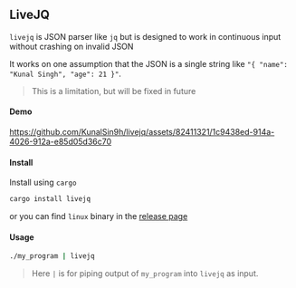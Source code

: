## LiveJQ

`livejq` is JSON parser like `jq` but is designed to work in continuous input without crashing on invalid JSON

It works on one assumption that the JSON is a single string like `"{ "name": "Kunal Singh", "age": 21 }"`.

> This is a limitation, but will be fixed in future

#### Demo

https://github.com/KunalSin9h/livejq/assets/82411321/1c9438ed-914a-4026-912a-e85d05d36c70

#### Install

Install using `cargo`
```bash
cargo install livejq
```

or you can find `linux` binary in the [release page](https://github.com/KunalSin9h/livejq/releases/tag/v1.0.0)


#### Usage

```bash
./my_program | livejq
```

> Here `|` is for piping output of `my_program` into `livejq` as input.

